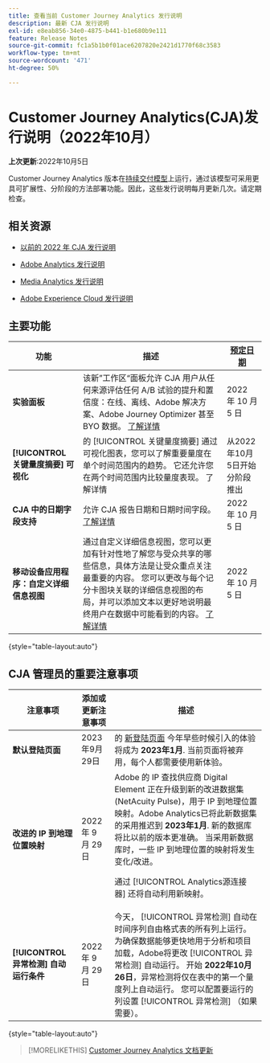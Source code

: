 ```yaml
---
title: 查看当前 Customer Journey Analytics 发行说明
description: 最新 CJA 发行说明
exl-id: e8eab856-34e0-4875-b441-b1e680b9e111
feature: Release Notes
source-git-commit: fc1a5b1b0f01ace6207820e2421d1770f68c3583
workflow-type: tm+mt
source-wordcount: '471'
ht-degree: 50%

---
```


# Customer Journey Analytics(CJA)发行说明（2022年10月）

**上次更新**:2022年10月5日

Customer Journey Analytics 版本在[持续交付模型](releases.md)上运行，通过该模型可采用更具可扩展性、分阶段的方法部署功能。因此，这些发行说明每月更新几次。请定期检查。

## 相关资源

* [以前的 2022 年 CJA 发行说明](/help/release-notes/2022.md)

* [Adobe Analytics 发行说明](https://experienceleague.adobe.com/docs/analytics/release-notes/latest.html?lang=zh-Hans)

* [Media Analytics 发行说明](https://experienceleague.adobe.com/docs/media-analytics/using/additional-resources/release-notes.html)

* [Adobe Experience Cloud 发行说明](https://experienceleague.adobe.com/docs/release-notes/experience-cloud/current.html)

## 主要功能

| 功能 | 描述 | [预定日期](/help/release-notes/releases.md) |
| ----------- | ---------- | ----- |
| **实验面板** | 该新”工作区“面板允许 CJA 用户从任何来源评估任何 A/B 试验的提升和置信度：在线、离线、Adobe 解决方案、Adobe Journey Optimizer 甚至 BYO 数据。 [了解详情](/help/analysis-workspace/c-panels/experimentation.md) | 2022 年 10 月 5 日 |
| **[!UICONTROL 关键量度摘要] 可视化** | 的 [!UICONTROL 关键量度摘要] 通过可视化图表，您可以了解重要量度在单个时间范围内的趋势。 它还允许您在两个时间范围内比较量度表现。 了解详情 | 从2022年10月5日开始分阶段推出 |
| **CJA 中的日期字段支持** | 允许 CJA 报告日期和日期时间字段。 [了解详情](/help/data-views/data-views-usecases.md#date) | 2022 年 10 月 5 日 |
| **移动设备应用程序：自定义详细信息视图** | 通过自定义详细信息视图，您可以更加有针对性地了解您与受众共享的哪些信息，具体方法是让受众重点关注最重要的内容。 您可以更改与每个记分卡图块关联的详细信息视图的布局，并可以添加文本以更好地说明最终用户在数据中可能看到的内容。 [了解详情](https://experienceleague.adobe.com/docs/analytics-platform/using/cja-dashboards/create-scorecard.html?lang=zh-Hans) | 2022 年 10 月 5 日 |

{style=&quot;table-layout:auto&quot;}

## CJA 管理员的重要注意事项

| 注意事项 | 添加或更新注意事项 | 描述 |
| --- | --- | --- |
| **默认登陆页面** | 2023年9月29日 | 的 [新登陆页面](/help/getting-started/landing.md) 今年早些时候引入的体验将成为 **2023年1月**. 当前页面将被弃用，每个人都需要使用新体验。 |
| **改进的 IP 到地理位置映射** | 2022 年 9 月 29 日 | Adobe 的 IP 查找供应商 Digital Element 正在升级到新的改进数据集 (NetAcuity Pulse)，用于 IP 到地理位置映射。Adobe Analytics已将此新数据集的采用推迟到 **2023年1月**. 新的数据库将比以前的版本更准确。 当采用新数据库时，一些 IP 到地理位置的映射将发生变化/改进。<p> 通过 [!UICONTROL Analytics源连接器] 还将自动利用新映射。 |
| **[!UICONTROL 异常检测] 自动运行条件** | 2022 年 9 月 29 日 | 今天， [!UICONTROL 异常检测] 自动在时间序列自由格式表的所有列上运行。 为确保数据能够更快地用于分析和项目加载，Adobe将更改 [!UICONTROL 异常检测] 自动运行。 开始 **2022年10月26日**，异常检测将仅在表中的第一个量度列上自动运行。 您可以配置要运行的列设置 [!UICONTROL 异常检测] （如果需要）。 |

{style=&quot;table-layout:auto&quot;}

>[!MORELIKETHIS]
>[Customer Journey Analytics 文档更新](/help/release-notes/doc-changes.md)
